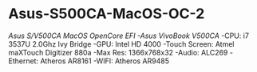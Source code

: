 # Asus-S500CA-MacOS-OC-2
*Asus S/V500CA MacOS OpenCore EFI  -Asus VivoBook V500CA*
-CPU: i7 3537U 2.0Ghz Ivy Bridge 
-GPU: Intel HD 4000 
-Touch Screen: Atmel maXTouch Digitizer 880a 
-Max Res: 1366x768x32 
-Audio: ALC269 
-Ethernet: Atheros AR8161 
-WIFI: Atheros AR9485
